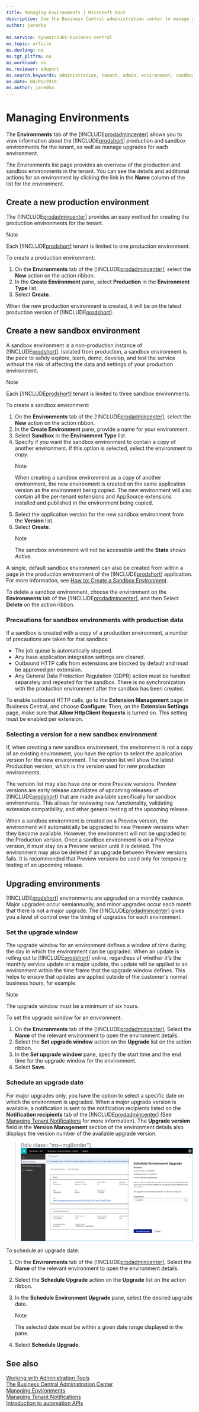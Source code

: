 ```yaml
---
title: Managing Environments | Microsoft Docs
description: Use the Business Central administration center to manage your tenant environments.  
author: jaredha

ms.service: dynamics365-business-central
ms.topic: article
ms.devlang: na
ms.tgt_pltfrm: na
ms.workload: na
ms.reviewer: edupont
ms.search.keywords: administration, tenant, admin, environment, sandbox
ms.date: 04/01/2019
ms.author: jaredha
---
```


# Managing Environments

The **Environments** tab of the [!INCLUDE[prodadmincenter](../developer/includes/prodadmincenter.md)] allows you to view information about the [!INCLUDE[prodshort](../developer/includes/prodshort.md)] production and sandbox environments for the tenant, as well as manage upgrades for each environment.

The Environments list page provides an overivew of the production and sandbox environments in the tenant. You can see the details and additional actions for an environment by clicking the link in the **Name** column of the list for the environment.

## Create a new production environment

The [!INCLUDE[prodadmincenter](../developer/includes/prodadmincenter.md)] provides an easy method for creating the production environments for the tenant. 

> [!NOTE]
> Each [!INCLUDE[prodshort](../developer/includes/prodshort.md)] tenant is limited to one production environment.

To create a production environment:

1. On the **Environments** tab of the [!INCLUDE[prodadmincenter](../developer/includes/prodadmincenter.md)], select the **New** action on the action ribbon.
2. In the **Create Environment** pane, select **Production** in the **Environment Type** list.
3. Select **Create**.

When the new production environment is created, it will be on the latest production version of [!INCLUDE[prodshort](../developer/includes/prodshort.md)].

## <a name="create-a-sandbox-environment"></a>Create a new sandbox environment

A sandbox environment is a non-production instance of [!INCLUDE[prodshort](../developer/includes/prodshort.md)]. Isolated from production, a sandbox environment is the pace to safely explore, learn, demo, develop, and test the service without the risk of affecting the data and settings of your production environment.

   > [!NOTE]
   > Each [!INCLUDE[prodshort](../developer/includes/prodshort.md)] tenant is limited to three sandbox environments.
    
To create a sandbox environment:

1. On the **Environments** tab of the [!INCLUDE[prodadmincenter](../developer/includes/prodadmincenter.md)], select the **New** action on the action ribbon.
2. In the **Create Environment** pane, provide a name for your environment. 
3. Select **Sandbox** in the **Environment Type** list.
4. Specify if you want the sandbox environment to contain a copy of another environment. If this option is selected, select the environment to copy.
    > [!NOTE]
    > When creating a sandbox environment as a copy of another environment, the new environment is created on the same application version as the environment being copied. The new environment will also contain all the per-tenant extensions and AppSource extensions installed and published in the environment being copied.
5. Select the application version for the new sandbox environment from the **Version** list.
6. Select **Create**.
    > [!NOTE]
    > The sandbox environment will not be accessible until the **State** shows *Active*.

A single, default sandbox environment can also be created from within a page in the production environment of the [!INCLUDE[prodshort](../developer/includes/prodshort.md)] application. For more information, see [How to: Create a Sandbox Environment](/dynamics365/business-central/across-how-create-sandbox-environment?toc=/dynamics365/business-central/dev-itpro/toc.json).  

To delete a sandbox environment, choose the environment on the **Environments** tab of the [!INCLUDE[prodadmincenter](../developer/includes/prodadmincenter.md)], and then Select **Delete** on the action ribbon.

### Precautions for sandbox environments with production data

If a sandbox is created with a copy of a production environment, a number of precautions are taken for that sandbox:

- The job queue is automatically stopped.
- Any base application integration settings are cleared.
- Outbound HTTP calls from extensions are blocked by default and must be approved per extension.
- Any General Data Protection Regulation (GDPR) action must be handled separately and repeated for the sandbox. There is no synchronization with the production environment after the sandbox has been created.

To enable outbound HTTP calls, go to the **Extension Management** page in Business Central, and choose **Configure**. Then, on the **Extension Settings** page, make sure that **Allow HttpClient Requests** is turned on. This setting must be enabled per extension.

### Selecting a version for a new sandbox environment

If, when creating a new sandbox environment, the environment is not a copy of an existing environment, you have the option to select the application version for the new environment. The version list will show the latest Production version, which is the version used for new production environments.

The version list may also have one or more Preview versions. Preview versions are early release candidates of upcoming releases of [!INCLUDE[prodshort](../developer/includes/prodshort.md)] that are made available specifically for sandbox environments. This allows for reviewing new functionality, validating extension compatibility, and other general testing of the upcoming release.

When a sandbox environment is created on a Preview version, the environment will automatically be upgraded to new Preview versions when they become available. However, the environment will not be upgraded to the Production version. Once a sandbox environment is on a Preview version, it must stay on a Preview version until it is deleted. The environment may also be deleted if an upgrade between Preview versions fails. It is recommended that Preview versions be used only for temporary testing of an upcoming release.

## Upgrading environments

[!INCLUDE[prodshort](../developer/includes/prodshort.md)] environments are upgraded on a monthly cadence. Major upgrades occur semiannually, and minor upgrades occur each month that there is not a major upgrade. The [!INCLUDE[prodadmincenter](../developer/includes/prodadmincenter.md)] gives you a level of control over the timing of upgrades for each environment.

### Set the upgrade window

The upgrade window for an environment defines a window of time during the day in which the environment can be upgraded. When an update is rolling out to [!INCLUDE[prodshort](../developer/includes/prodshort.md)] online, regardless of whether it's the monthly service update or a major update, the update will be applied to an environment within the time frame that the upgrade window defines. This helps to ensure that updates are applied outside of the customer's normal business hours, for example.

   > [!NOTE]
   > The upgrade window must be a minimum of six hours.

To set the upgrade window for an environment:

1. On the **Environments** tab of the [!INCLUDE[prodadmincenter](../developer/includes/prodadmincenter.md)], Select the **Name** of the relevant environment to open the environment details.
2. Select the **Set upgrade window** action on the **Upgrade** list on the action ribbon.
3. In the **Set upgrade window** pane, specify the start time and the end time for the upgrade window for the environment.
4. Select **Save**.

### Schedule an upgrade date

For major upgrades only, you have the option to select a specific date on which the environment is upgraded. When a major upgrade version is available, a notification is sent to the notification recipients listed on the **Notification recipients** tab of the [!INCLUDE[prodadmincenter](../developer/includes/prodadmincenter.md)] (See [Managing Tenant Notifications](tenant-admin-center-notifications.md) for more information). The **Upgrade version** field in the **Version Management** section of the environment details also displays the version number of the available upgrade version.

> [!div class="mx-imgBorder"]
> ![Schedule Business Central Upgrade](../developer/media/business_central_admin_center_upgrade.png)

To schedule an upgrade date:

1. On the **Environments** tab of the [!INCLUDE[prodadmincenter](../developer/includes/prodadmincenter.md)], Select the **Name** of the relevant environment to open the environment details.
2. Select the **Schedule Upgrade** action on the **Upgrade** list on the action ribbon.
3. In the **Schedule Environment Upgrade** pane, select the desired upgrade date.
    > [!Note] 
    > The selected date must be within a given date range displayed in the pane.
    
4. Select **Schedule Upgrade**.    

## See also

[Working with Administration Tools](administration.md)  
[The Business Central Administration Center](tenant-admin-center.md)  
[Managing Environments](tenant-admin-center-environments.md)  
[Managing Tenant Notifications](tenant-admin-center-notifications.md)  
[Introduction to automation APIs](itpro-introduction-to-automation-apis.md)  

